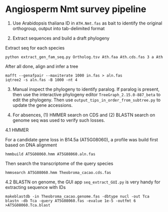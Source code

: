 # Angiosperm Nmt survey pipeline

1. Use Arabidopsis thaliana ID in `ATH.Nmt.fas` as bait to identify the original orthogroup, output into tab-delimited format

2. Extract sequences and build a draft phylogeny

Extract seq for each species
```
python extract_gen_fam_seq.py Ortholog.tsv Ath.faa Ath.cds.fas 3 a Ath
```
After all done, align and infer a tree
```
mafft --genafpair --maxiterate 1000 in.fas > aln.fas
iqtree2 -s aln.fas -B 1000 -nt 4
```
3. Manual inspect the phylogeny to identify paralog. If paralog is present, then use the interactive phylogeny editor `TreeGraph_2.15.0-887_beta` to edit the phylogeny. Then use `output_tips_in_order_from_subtree.py` to update the gene accessions.

4. For absences, (1) HMMER search on CDS and (2) BLASTN search on genome seq was used to verify such losses.

4.1 HMMER

For a candidate gene loss in B14.5a (AT5G08060), a profile was build first based on DNA alignment
```
hmmbuild AT5G08060.hmm AT5G08060.aln.fas
```
Then search the transcriptome of the query species
```
hmmsearch AT5G08060.hmm Theobroma_cacao.cds.fas
```

4.2 BLASTN on genome, the GUI app `seq_extract_GUI.py` is very handy for extracting sequence with IDs
```
makeblastdb -in Theobroma_cacao.genome.fas -dbtype nucl -out Tca
blastn -db Tca -query AT5G08060.fas -evalue 1e-5 -outfmt 6 >AT5G08060.Tca.blast
```